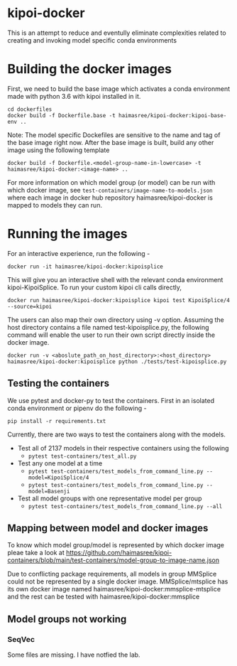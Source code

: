# kipoi-docker
This is an attempt to reduce  and eventully eliminate complexities related to creating and invoking model specific conda environments 

# Building the docker images

First, we need to build the base image which activates a conda environment made with python 3.6 with kipoi installed in it.
```
cd dockerfiles
docker build -f Dockerfile.base -t haimasree/kipoi-docker:kipoi-base-env ..
```
Note: The model specific Dockefiles are sensitive to the name and tag of the base image right now. 
After the base image is built, build any other image using the following template
```
docker build -f Dockerfile.<model-group-name-in-lowercase> -t haimasree/kipoi-docker:<image-name> ..
```
For more information on which model group (or model) can be run with which docker image, see ```test-containers/image-name-to-models.json``` where each  image in docker hub repository haimasree/kipoi-docker is mapped to models they can run. 

# Running the images
For an interactive experience, run the following -
```
docker run -it haimasree/kipoi-docker:kipoisplice
```
This will give you an interactive shell with the relevant conda environment kipoi-KipoiSplice.
To run your custom kipoi cli calls directly,
```
docker run haimasree/kipoi-docker:kipoisplice kipoi test KipoiSplice/4 --source=kipoi
```
The users can also map their own directory using -v option. Assuming the host directory contains a file named test-kipoisplice.py, the following command will enable the user to run their own script directly inside the docker image.
```
docker run -v <aboslute_path_on_host_directory>:<host_directory> haimasree/kipoi-docker:kipoisplice python ./tests/test-kipoisplice.py
```
## Testing the containers

We use pytest and docker-py to test the containers.
First in an isolated conda environment or pipenv do the following -
```
pip install -r requirements.txt
```

Currently, there are two ways to test the containers along with the models.
- Test all of 2137 models in their respective containers using the following
  - ```pytest test-containers/test_all.py ```
- Test any one model at a time
  - ```pytest test-containers/test_models_from_command_line.py --model=KipoiSplice/4```
  - ```pytest test-containers/test_models_from_command_line.py --model=Basenji```
- Test all model groups with one representative model per group
  - ```pytest test-containers/test_models_from_command_line.py --all```

## Mapping between model and docker images

To know which model group/model is represented by which docker image pleae take a look at https://github.com/haimasree/kipoi-containers/blob/main/test-containers/model-group-to-image-name.json

Due to conflicting package requirements, all models in group MMSplice could not be represented by a single docker image. MMSplice/mtsplice has its own docker image named haimasree/kipoi-docker:mmsplice-mtsplice and the rest can be tested with haimasree/kipoi-docker:mmsplice


## Model groups not working

### SeqVec

Some files are missing. I have notfied the lab.
